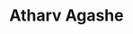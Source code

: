 ---
title: Atharv Agashe
image: "@assets/people/AVA.jpeg"
startYear: "2024"
endYear: "2025"
pronouns: "he/him"
social: 
    website: "https://github.com/"
---